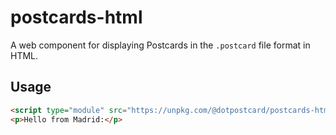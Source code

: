 # postcards-html

A web component for displaying Postcards in the `.postcard` file format in HTML.

## Usage

```html
<script type="module" src="https://unpkg.com/@dotpostcard/postcards-html?module"></script>
<p>Hello from Madrid:</p>

```
